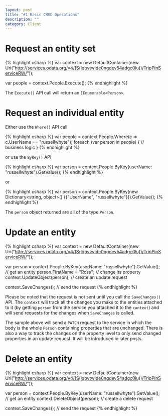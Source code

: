 ```yaml
---
layout: post
title: "#1 Basic CRUD Operations"
description: ""
category: Client
---
```


# Request an entity set

{% highlight csharp %}
var context = new DefaultContainer(new Uri("http://services.odata.org/v4/(S(lqbvtwide0ngdev54adgc0lu))/TripPinServiceRW/"));

var people = context.People.Execute();
{% endhighlight %}

The `Execute()` API call will return an `IEnumerable<Person>`.

# Request an individual entity

Either use the `Where()` API call:

{% highlight csharp %}
var people = context.People.Where(c => c.UserName == "russellwhyte");
foreach (var person in people)
{
    // business logic
}
{% endhighlight %}

or use the `ByKey()` API:

{% highlight csharp %}
var person = context.People.ByKey(userName: "russellwhyte").GetValue();
{% endhighlight %}

or

{% highlight csharp %}
var person = context.People.ByKey(new Dictionary<string, object>() {{"UserName", "russellwhyte"}}).GetValue();
{% endhighlight %}

The `person` object returned are all of the type `Person`.

# Update an entity

{% highlight csharp %}
var context = new DefaultContainer(new Uri("http://services.odata.org/v4/(S(lqbvtwide0ngdev54adgc0lu))/TripPinServiceRW/"));

var person = context.People.ByKey(userName: "russellwhyte").GetValue(); // get an entity
person.FirstName = "Ross"; // change its property
context.UpdateObject(person); // create an update request

context.SaveChanges(); // send the request
{% endhighlight %}

Please be noted that the request is not sent until you call the `SaveChanges()` API. The `context` will track all the changes you make to the entities attached to it (by getting `person` from the service you attached it to the `context`) and will send requests for the changes when `SaveChanges` is called.

The sample above will send a `PATCH` request to the service in which the body is the whole `Person` containing properties that are unchanged. There is also a way to track the changes on the property level to only send changed properties in an update request. It will be introduced in later posts.

# Delete an entity

{% highlight csharp %}
var context = new DefaultContainer(new Uri("http://services.odata.org/v4/(S(lqbvtwide0ngdev54adgc0lu))/TripPinServiceRW/"));

var person = context.People.ByKey(userName: "russellwhyte").GetValue(); // get an entity
context.DeleteObject(person); // create a delete request

context.SaveChanges(); // send the request
{% endhighlight %}
